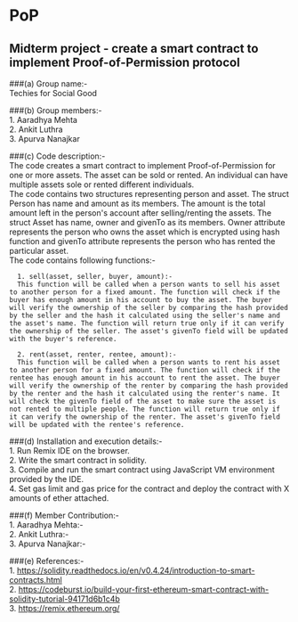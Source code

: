 # PoP
## Midterm project - create a smart contract to implement Proof-of-Permission protocol

###(a) Group name:-  
Techies for Social Good  
  
###(b) Group members:-  
      1. Aaradhya Mehta  
      2. Ankit Luthra  
      3. Apurva Nanajkar  
  
###(c) Code description:-  
      The code creates a smart contract to implement Proof-of-Permission for one or more assets. The asset can be sold or rented. An individual can have multiple assets sole or rented different individuals.  
      The code contains two structures representing person and asset. The struct Person has name and amount as its members. The amount is the total amount left in the person's account after selling/renting the assets. The struct Asset has name, owner and givenTo as its members. Owner attribute represents the person who owns the asset which is encrypted using hash function and givenTo attribute represents the person who has rented the particular asset.  
      The code contains following functions:-  
        
      1. sell(asset, seller, buyer, amount):-  
      This function will be called when a person wants to sell his asset to another person for a fixed amount. The function will check if the buyer has enough amount in his account to buy the asset. The buyer will verify the ownership of the seller by comparing the hash provided by the seller and the hash it calculated using the seller's name and the asset's name. The function will return true only if it can verify the ownership of the seller. The asset's givenTo field will be updated with the buyer's reference.   
        
      2. rent(asset, renter, rentee, amount):-  
      This function will be called when a person wants to rent his asset to another person for a fixed amount. The function will check if the rentee has enough amount in his account to rent the asset. The buyer will verify the ownership of the renter by comparing the hash provided by the renter and the hash it calculated using the renter's name. It will check the givenTo field of the asset to make sure the asset is not rented to multiple people. The function will return true only if it can verify the ownership of the renter. The asset's givenTo field will be updated with the rentee's reference.  
      
###(d) Installation and execution details:-  
      1. Run Remix IDE on the browser.  
      2. Write the smart contract in solidity.  
      3. Compile and run the smart contract using JavaScript VM environment provided by the IDE.  
      4. Set gas limit and gas price for the contract and deploy the contract with X amounts of ether attached.  
  
###(f) Member Contribution:-   
      1. Aaradhya Mehta:-  
      2. Ankit Luthra:-  
      3. Apurva Nanajkar:-  
        
###(e) References:-  
      1. https://solidity.readthedocs.io/en/v0.4.24/introduction-to-smart-contracts.html  
      2. https://codeburst.io/build-your-first-ethereum-smart-contract-with-solidity-tutorial-94171d6b1c4b  
      3. https://remix.ethereum.org/  
